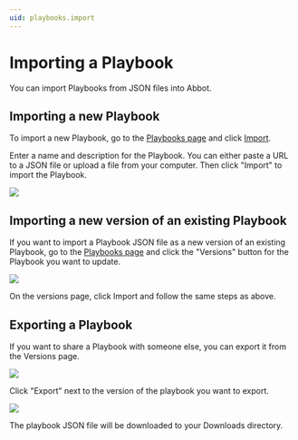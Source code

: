 ```yaml
---
uid: playbooks.import
---
```


# Importing a Playbook

You can import Playbooks from JSON files into Abbot.

## Importing a new Playbook

To import a new Playbook, go to the [Playbooks page](https://app.ab.bot/playbooks) and click [Import](https://app.ab.bot/playbooks/import).

Enter a name and description for the Playbook.
You can either paste a URL to a JSON file or upload a file from your computer.
Then click "Import" to import the Playbook.

<img src="/public/images/articles/playbooks.import/import-form.png">

## Importing a new version of an existing Playbook

If you want to import a Playbook JSON file as a new version of an existing Playbook, go to the [Playbooks page](https://app.ab.bot/playbooks) and click the "Versions" button for the Playbook you want to update.

<img src="/public/images/articles/playbooks.import/versions-button.png">

On the versions page, click Import and follow the same steps as above.

## Exporting a Playbook

If you want to share a Playbook with someone else, you can export it from the Versions page.

<img src="/public/images/articles/playbooks.import/versions-button.png">

Click "Export" next to the version of the playbook you want to export.

<img src="/public/images/articles/playbooks.import/export-button.png">

The playbook JSON file will be downloaded to your Downloads directory.
